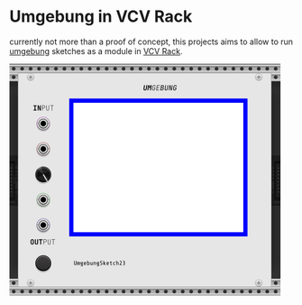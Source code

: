 # Umgebung in VCV Rack

currently not more than a proof of concept, this projects aims to allow to run [umgebung](https://github.com/dennisppaul/umgebung) sketches as a module in [VCV Rack](https://vcvrack.com).

<img src="./assets/umgebung-vcvrack.png" width="481px" />
